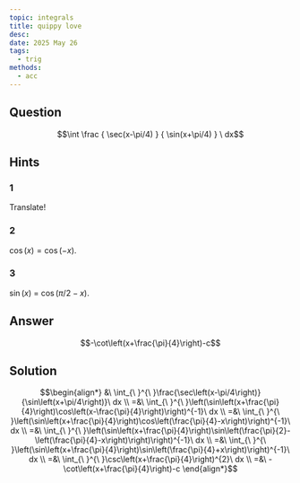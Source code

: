 ```yaml
---
topic: integrals
title: quippy love
desc: 
date: 2025 May 26
tags:
  - trig
methods:
  - acc
---
```



## Question
```math
\int
  \frac
    { \sec(x-\pi/4) }
    { \sin(x+\pi/4) }
\ dx
```


## Hints

### 1
Translate!

### 2
$\cos(x) = \cos(-x)$.

### 3
$\sin(x)$ = $\cos(\pi/2 - x)$.


## Answer
```math
-\cot\left(x+\frac{\pi}{4}\right)-c
```


## Solution

```math
\begin{align*}
  &\ \int_{\ }^{\ }\frac{\sec\left(x-\pi/4\right)}{\sin\left(x+\pi/4\right)}\ dx
  \\ =&\ \int_{\ }^{\ }\left(\sin\left(x+\frac{\pi}{4}\right)\cos\left(x-\frac{\pi}{4}\right)\right)^{-1}\ dx
  \\ =&\ \int_{\ }^{\ }\left(\sin\left(x+\frac{\pi}{4}\right)\cos\left(\frac{\pi}{4}-x\right)\right)^{-1}\ dx
  \\ =&\ \int_{\ }^{\ }\left(\sin\left(x+\frac{\pi}{4}\right)\sin\left(\frac{\pi}{2}-\left(\frac{\pi}{4}-x\right)\right)\right)^{-1}\ dx
  \\ =&\ \int_{\ }^{\ }\left(\sin\left(x+\frac{\pi}{4}\right)\sin\left(\frac{\pi}{4}+x\right)\right)^{-1}\ dx
  \\ =&\ \int_{\ }^{\ }\csc\left(x+\frac{\pi}{4}\right)^{2}\ dx
  \\ =&\ -\cot\left(x+\frac{\pi}{4}\right)-c
\end{align*}
```
